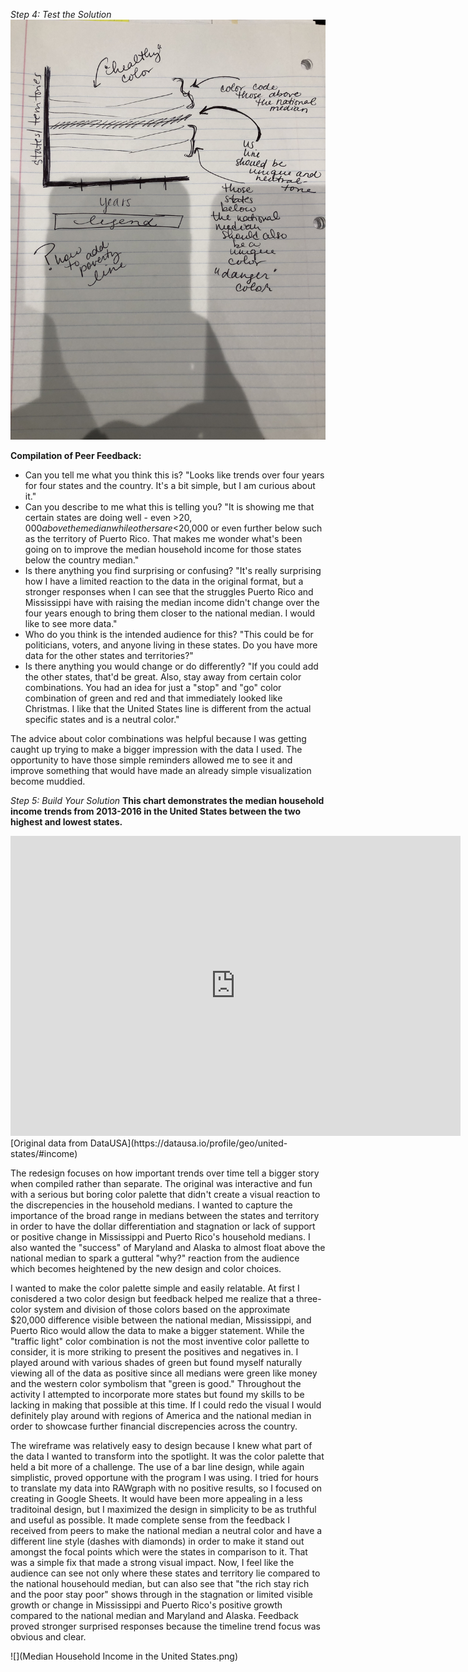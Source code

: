 _Step 4: Test the Solution_
![](IMG_7967.jpg)

**Compilation of Peer Feedback:**
- Can you tell me what you think this is? "Looks like trends over four years for four states and the country. It's a bit simple, but I am curious about it."
- Can you describe to me what this is telling you? "It is showing me that certain states are doing well - even >$20,000 above the median while others are <$20,000 or even further below such as the territory of Puerto Rico. That makes me wonder what's been going on to improve the median household income for those states below the country median."
- Is there anything you find surprising or confusing? "It's really surprising how I have a limited reaction to the data in the original format, but a stronger responses when I can see that the struggles Puerto Rico and Mississippi have with raising the median income didn't change over the four years enough to bring them closer to the national median. I would like to see more data."
- Who do you think is the intended audience for this? "This could be for politicians, voters, and anyone living in these states. Do you have more data for the other states and territories?"
- Is there anything you would change or do differently? "If you could add the other states, that'd be great. Also, stay away from certain color combinations. You had an idea for just a "stop" and "go" color combination of green and red and that immediately looked like Christmas. I like that the United States line is different from the actual specific states and is a neutral color."

The advice about color combinations was helpful because I was getting caught up trying to make a bigger impression with the data I used. The opportunity to have those simple reminders allowed me to see it and improve something that would have made an already simple visualization become muddied.

_Step 5: Build Your Solution_ 
**This chart demonstrates the median household income trends from 2013-2016 in the United States between the two highest and lowest states.**
<iframe width="720px" height="480px" src="https://embed.datausa.io/profile/geo/united-states/economy/income?viz=True" frameborder="0" ></iframe>
[Original data from DataUSA](https://datausa.io/profile/geo/united-states/#income)

The redesign focuses on how important trends over time tell a bigger story when compiled rather than separate. The original was interactive and fun with a serious but boring color palette that didn't create a visual reaction to the discrepencies in the household medians. I wanted to capture the importance of the broad range in medians between the states and territory in order to have the dollar differentiation and stagnation or lack of support or positive change in Mississippi and Puerto Rico's household medians. I also wanted the "success" of Maryland and Alaska to almost float above the national median to spark a gutteral "why?" reaction from the audience which becomes heightened by the new design and color choices. 

I wanted to make the color palette simple and easily relatable. At first I conisdered a two color design but feedback helped me realize that a three-color system and division of those colors based on the approximate $20,000 difference visible between the national median, Mississippi, and Puerto Rico would allow the data to make a bigger statement. While the "traffic light" color combination is not the most inventive color pallette to consider, it is more striking to present the positives and negatives in. I played around with various shades of green but found myself naturally viewing all of the data as positive since all medians were green like money and the western color symbolism that "green is good." Throughout the activity I attempted to incorporate more states but found my skills to be lacking in making that possible at this time. If I could redo the visual I would definitely play around with regions of America and the national median in order to showcase further financial discrepencies across the country. 

The wireframe was relatively easy to design because I knew what part of the data I wanted to transform into the spotlight. It was the color palette that held a bit more of a challenge. The use of a bar line design, while again simplistic, proved opportune with the program I was using. I tried for hours to translate my data into RAWgraph with no positive results, so I focused on creating in Google Sheets. It would have been more appealing in a less traditoinal design, but I maximized the design in simplicity to be as truthful and useful as possible. It made complete sense from the feedback I received from peers to make the national median a neutral color and have a different line style (dashes with diamonds) in order to make it stand out amongst the focal points which were the states in comparison to it. That was a simple fix that made a strong visual impact. Now, I feel like the audience can see not only where these states and territory lie compared to the national househould median, but can also see that "the rich stay rich and the poor stay poor" shows through in the stagnation or limited visible growth or change in Mississippi and Puerto Rico's positive growth compared to the national median and Maryland and Alaska. Feedback proved stronger surprised responses because the timeline trend focus was obvious and clear.

![](Median Household Income in the United States.png)
